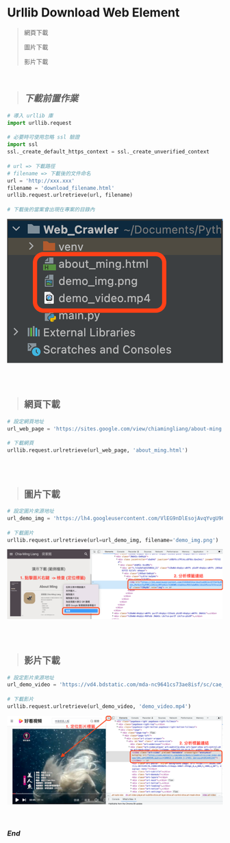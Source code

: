 # Urllib Download Web Element

> 網頁下載
> 
> 圖片下載 
> 
> 影片下載

<br/>

> ## _下載前置作業_

```python
# 導入 urllib 庫
import urllib.request

# 必要時可使用忽略 ssl 驗證
import ssl
ssl._create_default_https_context = ssl._create_unverified_context

# url => 下載路徑
# filename => 下載後的文件命名
url = 'http://xxx.xxx'
filename = 'download_filename.html'
urllib.request.urlretrieve(url, filename)

# 下載後的當案會出現在專案的目錄內
```

![](https://raw.githubusercontent.com/alsk1369854/Ming_Home_Google_Sites/master/Technical_Article/Python_Crawler/Urllib/images/download_file_storage_location.png)

<br/><br/>

> ## 網頁下載

```python
# 設定網頁地址
url_web_page = 'https://sites.google.com/view/chiamingliang/about-ming'

# 下載網頁
urllib.request.urlretrieve(url_web_page, 'about_ming.html')
```

<br/><br/>

> ## 圖片下載

```python
# 設定圖片來源地址
url_demo_img = 'https://lh4.googleusercontent.com/VlEG9nDlEsojAvqYvgU9C2ajETFSX76cMY1Gt4ynw9glmzFJ90EP1uv6oFUyuLPbfOJnTkaPHMCxIQOJgcXMFokKZyf43WQWNrxVabQewvR9kYwdwNhbjGXsGVRxng7OfA=w1280'

# 下載圖片 
urllib.request.urlretrieve(url=url_demo_img, filename='demo_img.png')
```

![](https://raw.githubusercontent.com/alsk1369854/Ming_Home_Google_Sites/master/Technical_Article/Python_Crawler/Urllib/images/download_image_demo.png)

<br/><br/>

> ## 影片下載

```python
# 設定影片來源地址
url_demo_video = 'https://vd4.bdstatic.com/mda-nc9641cs73ae8isf/sc/cae_h264_delogo/1646886893879862123/mda-nc9641cs73ae8isf.mp4?v_from_s=hkapp-haokan-nanjing&auth_key=1649067774-0-0-c583d9124b7e9ca8f420ff5376fede13&bcevod_channel=searchbox_feed&cd=0&pd=1&pt=3&logid=3174775469&vid=13845466462917644178&abtest=100815_2-101454_3-17451_1&klogid=3174775469'

# 下載影片
urllib.request.urlretrieve(url_demo_video, 'demo_video.mp4')
```

![](https://raw.githubusercontent.com/alsk1369854/Ming_Home_Google_Sites/master/Technical_Article/Python_Crawler/Urllib/images/download_video_demo.png)

<br/>

### _End_
